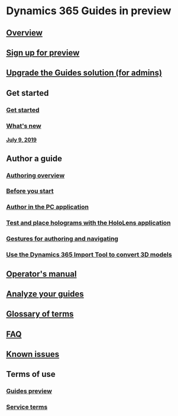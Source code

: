 # Dynamics 365 Guides in preview
## [Overview](index.md)
## [Sign up for preview](setup.md)
## [Upgrade the Guides solution (for admins)](upgrade.md)
## Get started
### [Get started](get-started.md)
### [What's new](new.md)
#### [July 9, 2019](new-june.md)
## Author a guide
### [Authoring overview](authoring-overview.md)
### [Before you start](before-you-start.md)
### [Author in the PC application](pc-authoring.md)
### [Test and place holograms with the HoloLens application](hololens-authoring.md)
### [Gestures for authoring and navigating](authoring-gestures.md)
### [Use the Dynamics 365 Import Tool to convert 3D models](import-tool.md)
## [Operator's manual](operator-guide.md)
## [Analyze your guides](analytics-guide.md)
## [Glossary of terms](glossary.md)
## [FAQ](faq.md)
## [Known issues](known-issues.md)
## Terms of use
### [Guides preview](../legal/guides-preview.md)
### [Service terms](../legal/guides-service-terms.md)

